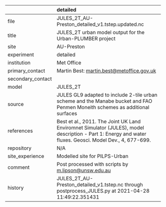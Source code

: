 |                   | detailed                                                                                                                                                |
|:------------------|:--------------------------------------------------------------------------------------------------------------------------------------------------------|
| file              | JULES_2T_AU-Preston_detailed_v1.tstep.updated.nc                                                                                                        |
| title             | JULES_2T urban model output for the Urban-PLUMBER project                                                                                               |
| site              | AU-Preston                                                                                                                                              |
| experiment        | detailed                                                                                                                                                |
| institution       | Met Office                                                                                                                                              |
| primary_contact   | Martin Best: martin.best@metoffice.gov.uk                                                                                                               |
| secondary_contact |                                                                                                                                                         |
| model             | JULES_2T                                                                                                                                                |
| source            | JULES GL9 adapted to include 2-tile urban scheme and the Manabe bucket and FAO Penmen Moneith schemes as additional surfaces                            |
| references        | Best et al., 2011. The Joint UK Land Enviromnet Simulator (JULES), model description - Part 1: Energy and water fluxes. Geosci. Model Dev., 4, 677-699. |
| repository        | N/A                                                                                                                                                     |
| site_experience   | Modelled site for PILPS-Urban                                                                                                                           |
| comment           | Post processed with scripts by m.lipson@unsw.edu.au                                                                                                     |
| history           | JULES_2T_AU-Preston_detailed_v1.tstep.nc through postprocess_JULES.py at 2021-04-28 11:49:22.351431                                                     |
